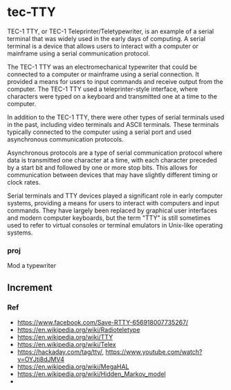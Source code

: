 # tec-TTY
TEC-1 TTY, or TEC-1 Teleprinter/Teletypewriter, is an example of a serial terminal that was widely used in the early days of computing. A serial terminal is a device that allows users to interact with a computer or mainframe using a serial communication protocol.

The TEC-1 TTY was an electromechanical typewriter that could be connected to a computer or mainframe using a serial connection. It provided a means for users to input commands and receive output from the computer. The TEC-1 TTY used a teleprinter-style interface, where characters were typed on a keyboard and transmitted one at a time to the computer.

In addition to the TEC-1 TTY, there were other types of serial terminals used in the past, including video terminals and ASCII terminals. These terminals typically connected to the computer using a serial port and used asynchronous communication protocols.

Asynchronous protocols are a type of serial communication protocol where data is transmitted one character at a time, with each character preceded by a start bit and followed by one or more stop bits. This allows for communication between devices that may have slightly different timing or clock rates.

Serial terminals and TTY devices played a significant role in early computer systems, providing a means for users to interact with computers and input commands. They have largely been replaced by graphical user interfaces and modern computer keyboards, but the term "TTY" is still sometimes used to refer to virtual consoles or terminal emulators in Unix-like operating systems.

### proj
Mod a typewriter





## Increment



### Ref
- https://www.facebook.com/Save-RTTY-656918007735267/
- https://en.wikipedia.org/wiki/Radioteletype
- https://en.wikipedia.org/wiki/TTY
- https://en.wikipedia.org/wiki/Telex
- https://hackaday.com/tag/tty/, https://www.youtube.com/watch?v=OYJti8dJMV4
- https://en.wikipedia.org/wiki/MegaHAL
- https://en.wikipedia.org/wiki/Hidden_Markov_model
- 


